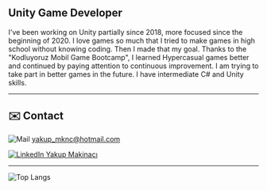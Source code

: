 <h2>Unity Game Developer </h2>
  
I've been working on Unity partially since 2018, more focused since the beginning of 2020. I love games so much that I tried to make games in high school without knowing coding. Then I made that my goal. Thanks to the "Kodluyoruz Mobil Game Bootcamp", I learned Hypercasual games better and continued by paying attention to continuous improvement. I am trying to take part in better games in the future. I have intermediate C# and Unity skills.
____________
## ✉️ Contact
![Mail](https://i.ibb.co/wYK4D81/iconfinder-6296671-microsoft-office-office365-outlook-icon-32px.png)
<a href="yakup_mknc@hotmail.com"> yakup_mknc@hotmail.com </a>

[![LinkedIn](https://i.ibb.co/3fHd1cc/linkedin-socialnetwork-17441.png) Yakup Makinacı](https://www.linkedin.com/in/yakupmknc/)

__________
![Top Langs](https://github-readme-stats.vercel.app/api/top-langs/?username=enkalados&&layout=compact&show_icons=true&theme=default)

<!--
**enkalados/enkalados** is a ✨ _special_ ✨ repository because its `README.md` (this file) appears on your GitHub profile.

Here are some ideas to get you started:

- 🔭 I’m currently working on ...
- 🌱 I’m currently learning ...
- 👯 I’m looking to collaborate on ...
- 🤔 I’m looking for help with ...
- 💬 Ask me about ...
- 📫 How to reach me: ...
- 😄 Pronouns: ...
- ⚡ Fun fact: ...
-->
